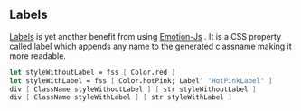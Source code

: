 ## Labels

[Labels](https://emotion.sh/docs/labels) is yet another benefit from using [Emotion-Js](https://github.com/emotion-js/emotion) . It is a CSS property called label which appends any name to the generated classname making it more readable.
```fsharp
let styleWithoutLabel = fss [ Color.red ]
let styleWithLabel = fss [ Color.hotPink; Label' "HotPinkLabel" ]
div [ ClassName styleWithoutLabel ] [ str styleWithoutLabel ]
div [ ClassName styleWithLabel ] [ str styleWithLabel ]
```

</example>
